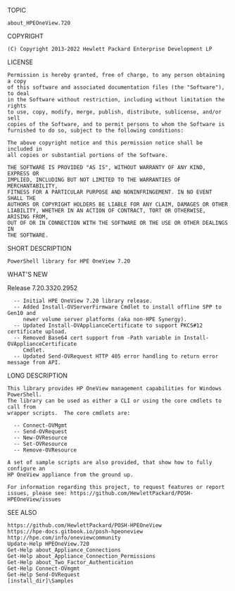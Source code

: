 TOPIC

    about_HPEOneView.720

COPYRIGHT

    (C) Copyright 2013-2022 Hewlett Packard Enterprise Development LP

LICENSE

    Permission is hereby granted, free of charge, to any person obtaining a copy
    of this software and associated documentation files (the "Software"), to deal
    in the Software without restriction, including without limitation the rights
    to use, copy, modify, merge, publish, distribute, sublicense, and/or sell
    copies of the Software, and to permit persons to whom the Software is
    furnished to do so, subject to the following conditions:

    The above copyright notice and this permission notice shall be included in
    all copies or substantial portions of the Software.

    THE SOFTWARE IS PROVIDED "AS IS", WITHOUT WARRANTY OF ANY KIND, EXPRESS OR
    IMPLIED, INCLUDING BUT NOT LIMITED TO THE WARRANTIES OF MERCHANTABILITY,
    FITNESS FOR A PARTICULAR PURPOSE AND NONINFRINGEMENT. IN NO EVENT SHALL THE
    AUTHORS OR COPYRIGHT HOLDERS BE LIABLE FOR ANY CLAIM, DAMAGES OR OTHER
    LIABILITY, WHETHER IN AN ACTION OF CONTRACT, TORT OR OTHERWISE, ARISING FROM,
    OUT OF OR IN CONNECTION WITH THE SOFTWARE OR THE USE OR OTHER DEALINGS IN
    THE SOFTWARE.

SHORT DESCRIPTION

    PowerShell library for HPE OneView 7.20

WHAT'S NEW

   Release 7.20.3320.2952

      -- Initial HPE OneView 7.20 library release.
      -- Added Install-OVServerFirmware Cmdlet to install offline SPP to Gen10 and
         newer volume server platforms (aka non-HPE Synergy).
      -- Updated Install-OVApplianceCertificate to support PKCS#12 certificate upload.
      -- Removed Base64 cert support from -Path variable in Install-OVApplianceCertificate
         Cmdlet.
      -- Updated Send-OVRequest HTTP 405 error handling to return error message from API.

LONG DESCRIPTION

    This library provides HP OneView management capabilities for Windows PowerShell.
    The library can be used as either a CLI or using the core cmdlets to call from
    wrapper scripts.  The core cmdlets are:

      -- Connect-OVMgmt
      -- Send-OVRequest
      -- New-OVResource
      -- Set-OVResource
      -- Remove-OVResource

    A set of sample scripts are also provided, that show how to fully configure an
    HP OneView appliance from the ground up.

    For information regarding this project, to request features or report
    issues, please see: https://github.com/HewlettPackard/POSH-HPEOneView/issues


SEE ALSO

    https://github.com/HewlettPackard/POSH-HPEOneView
    https://hpe-docs.gitbook.io/posh-hpeoneview
    http://hpe.com/info/oneviewcommunity
    Update-Help HPEOneView.720
    Get-Help about_Appliance_Connections
    Get-Help about_Appliance_Connection_Permissions
    Get-Help about_Two_Factor_Authentication
    Get-Help Connect-OVmgmt
    Get-Help Send-OVRequest
    [install_dir]\Samples

